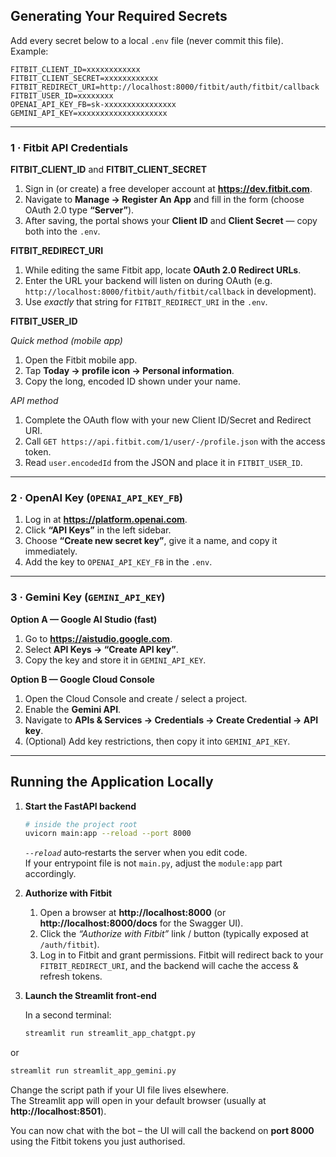 ## Generating Your Required Secrets

Add every secret below to a local `.env` file (never commit this file).  
Example:

```dotenv
FITBIT_CLIENT_ID=xxxxxxxxxxxx
FITBIT_CLIENT_SECRET=xxxxxxxxxxxx
FITBIT_REDIRECT_URI=http://localhost:8000/fitbit/auth/fitbit/callback
FITBIT_USER_ID=xxxxxxxx
OPENAI_API_KEY_FB=sk-xxxxxxxxxxxxxxxx
GEMINI_API_KEY=xxxxxxxxxxxxxxxxxxxx
```

---

### 1 · Fitbit API Credentials

**FITBIT_CLIENT_ID** and **FITBIT_CLIENT_SECRET**

1. Sign in (or create) a free developer account at **https://dev.fitbit.com**.  
2. Navigate to **Manage → Register An App** and fill in the form (choose OAuth 2.0 type **“Server”**).  
3. After saving, the portal shows your **Client ID** and **Client Secret** — copy both into the `.env`.

**FITBIT_REDIRECT_URI**

1. While editing the same Fitbit app, locate **OAuth 2.0 Redirect URLs**.  
2. Enter the URL your backend will listen on during OAuth (e.g. `http://localhost:8000/fitbit/auth/fitbit/callback` in development).  
3. Use *exactly* that string for `FITBIT_REDIRECT_URI` in the `.env`.

**FITBIT_USER_ID**

*Quick method (mobile app)*  
1. Open the Fitbit mobile app.  
2. Tap **Today → profile icon → Personal information**.  
3. Copy the long, encoded ID shown under your name.

*API method*  
1. Complete the OAuth flow with your new Client ID/Secret and Redirect URI.  
2. Call `GET https://api.fitbit.com/1/user/-/profile.json` with the access token.  
3. Read `user.encodedId` from the JSON and place it in `FITBIT_USER_ID`.

---

### 2 · OpenAI Key (`OPENAI_API_KEY_FB`)

1. Log in at **https://platform.openai.com**.  
2. Click **“API Keys”** in the left sidebar.  
3. Choose **“Create new secret key”**, give it a name, and copy it immediately.  
4. Add the key to `OPENAI_API_KEY_FB` in the `.env`.

---

### 3 · Gemini Key (`GEMINI_API_KEY`)

**Option A — Google AI Studio (fast)**  
1. Go to **https://aistudio.google.com**.  
2. Select **API Keys → “Create API key”**.  
3. Copy the key and store it in `GEMINI_API_KEY`.

**Option B — Google Cloud Console**  
1. Open the Cloud Console and create / select a project.  
2. Enable the **Gemini API**.  
3. Navigate to **APIs & Services → Credentials → Create Credential → API key**.  
4. (Optional) Add key restrictions, then copy it into `GEMINI_API_KEY`.


---

## Running the Application Locally

1. **Start the FastAPI backend**

   ```bash
   # inside the project root
   uvicorn main:app --reload --port 8000
   ```

   *`--reload`* auto‑restarts the server when you edit code.  
   If your entrypoint file is not `main.py`, adjust the `module:app` part accordingly.

2. **Authorize with Fitbit**

   1. Open a browser at **http://localhost:8000** (or **http://localhost:8000/docs** for the Swagger UI).  
   2. Click the *“Authorize with Fitbit”* link / button (typically exposed at `/auth/fitbit`).  
   3. Log in to Fitbit and grant permissions. Fitbit will redirect back to your `FITBIT_REDIRECT_URI`, and the backend will cache the access & refresh tokens.

3. **Launch the Streamlit front‑end**

   In a second terminal:

   ```bash
   streamlit run streamlit_app_chatgpt.py
   ```
   
or

   ```bash
   streamlit run streamlit_app_gemini.py
   ```

   Change the script path if your UI file lives elsewhere.  
   The Streamlit app will open in your default browser (usually at **http://localhost:8501**).

You can now chat with the bot – the UI will call the backend on **port 8000** using the Fitbit tokens you just authorised.

